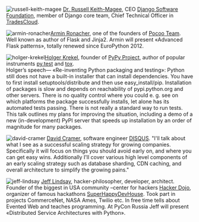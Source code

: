 ![russell-keith-magee](http://dropbucket.ru/pyconru/speakers/russell-keith-magee) [Dr. Russell Keith-Magee](http://cecinestpasun.com), CEO [Django Software Foundation](https://www.djangoproject.com/foundation/), member of Django core team, Chief Technical Officer in [TradesCloud](http://tradescloud.com/).  

![armin-ronacher](http://dropbucket.ru/pyconru/speakers/armin-ronacher)[Armin Ronacher](http://lucumr.pocoo.org), one of the founders of [Pocoo Team](http://www.pocoo.org/).  
Well known as author of Flask and Jinja2. Armin will present «Advanced Flask patterns», totally renewed since EuroPython 2012.

![holger-krekel](http://dropbucket.ru/pyconru/speakers/holger-krekel)[Holger Krekel](http://holgerkrekel.net/), founder of [PyPy Project](http://pypy.org/), author of popular instruments [py.test](http://pytest.org/latest/) and [tox](http://codespeak.net/tox/).  
Holger’s speech— «Re-inventing Python packaging and testing»: Python still does not have a built-in installer that can install dependencies.  You have to first install setuptools/distribute and then use easy_install/pip.  Installation of packages is slow and depends on reachability of  pypi.python.org and other servers.  There is no quality control where you could e. g. see on which platforms the package successfully installs, let alone has its automated tests passing.  There is not really a standard way to run tests.  This talk outlines my plans for improving the situation, including a demo of a new (in-development) PyPI server that speeds up installation by an order of magnitude for many packages.

![david-cramer](http://dropbucket.ru/pyconru/speakers/david-cramer) [David Cramer](http://justcramer.com/), software engineer [DISQUS](http://disqus.com/). "I'll talk about what I see as a successful scaling strategy for growing companies. Specifically it will focus on things you should avoid early on, and where you can get easy
wins. Additionally I'll cover various high level components of an early scaling strategy such as database sharding, CDN caching, and overall architecture to simplify the
growing pains." 

![jeff-lindsay](http://dropbucket.ru/pyconru/speakers/jeff-lindsay) [Jeff Lindsay](http://progrium.com), hacker-philosopher, developer, architect.  
Founder of the biggest in USA community –center for hackers [Hacker Dojo](http://www.hackerdojo.com), organizer of famous  hackathons [SuperHappyDevHouse](http://superhappydevhouse.org). 
Took part in projects CommerceNet, NASA Ames, Twilio etc. In  free time tells about  Evented Web  and teaches programming. At  PyCon Russia Jeff will present  «Distributed Service Architectures with Python».

